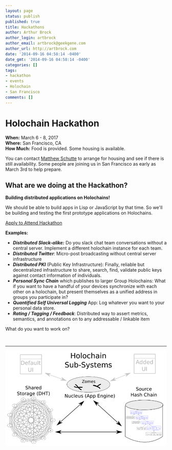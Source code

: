 ```yaml
---
layout: page
status: publish
published: true
title: Hackathons
author: Arthur Brock
author_login: artbrock
author_email: artbrock@geekgene.com
author_url: http://artbrock.com
date: '2014-09-16 04:58:14 -0400'
date_gmt: '2014-09-16 04:58:14 -0400'
categories: []
tags:
- hackathon
- events
- Holochain
- San Francisco
comments: []
---
```

# Holochain Hackathon

 **When:** March 6 - 8, 2017 <br />
 **Where:** San Francisco, CA <br />
 **How Much:** Food is provided. Some housing is available. <br />

 You can contact [Matthew Schutte](http://matthewschutte.com/about/) to arrange for housing and see if there is still availability. Some people are joining us in San Francisco as early as March 3rd to help prepare.

## What are we doing at the Hackathon?
**Building distributed applications on Holochains!**

We should be able to build apps in Lisp or JavaScript by that time. So we'll be building and testing the first prototype applications on Holochains.
<br />

<a class="btn btn-primary btn-xl" href="https://docs.google.com/forms/d/e/1FAIpQLSfpI63MxUf0yxKHRlQr5k0TYG2woJvuwwBEzg3CYgZARqm7TQ/viewform?c=0&w=1">Apply to Attend Hackathon</a>

**Examples:**
 - _**Distributed Slack-alike:**_ Do you slack chat team conversations without a central server. Implement a different holochain instance for each team.
 - _**Distributed Twitter**:_ Micro-post broadcasting without central server infrastructure
 - _**Distributed PKI**_ (Public Key Infrastructure): Finally, reliable  but decentralized infrastructure to share, search, find, validate public keys against contact information of individuals.
 - _**Personal Sync Chain**_ which publishes to larger Group Holochains: What if you want to have a handful of your devices synchronize with each other on a holochain, but present themselves as a unified address in groups you participate in?
 - _**Quantified Self Universal Logging**_ App: Log whatever you want to your personal data store.
 - _**Rating / Tagging / Feedback**_: Distributed way to assert metrics, semantics, and annotations on to any addressable / linkable item

What do you want to work on?

<br />
<hr>

![Holochain_Subsystems](/images/Holochain_Subsystems.png)
